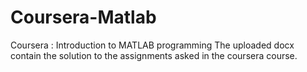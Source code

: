 # Coursera-Matlab
Coursera : Introduction to MATLAB programming
The uploaded docx contain the solution to the assignments asked in the coursera course.
